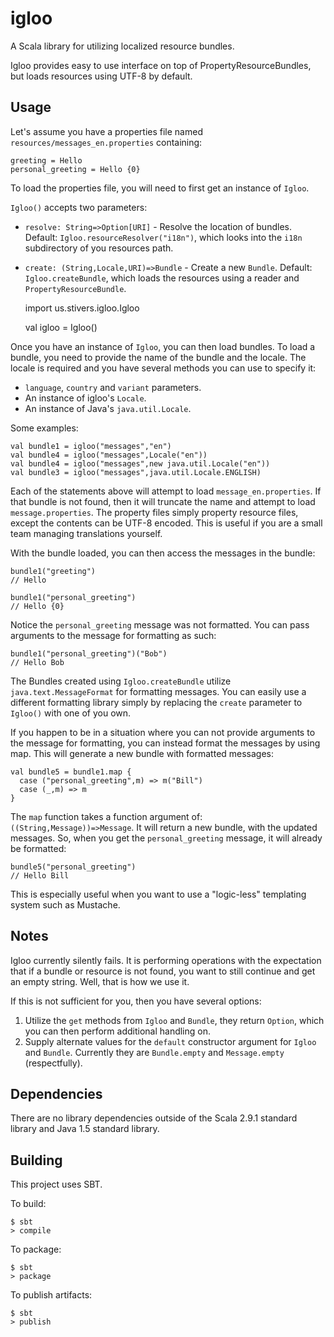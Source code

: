 # igloo

A Scala library for utilizing localized resource bundles.

Igloo provides easy to use interface on top of PropertyResourceBundles, but loads resources using UTF-8 by default.

## Usage

Let's assume you have a properties file named `resources/messages_en.properties` containing:

    greeting = Hello
    personal_greeting = Hello {0}

To load the properties file, you will need to first get an instance of `Igloo`. 

`Igloo()` accepts two parameters:
- `resolve: String=>Option[URI]` - Resolve the location of bundles. Default: `Igloo.resourceResolver("i18n")`, which looks into the `i18n` subdirectory of you resources path.
- `create: (String,Locale,URI)=>Bundle` - Create a new `Bundle`. Default: `Igloo.createBundle`, which loads the resources using a reader and `PropertyResourceBundle`.

    import us.stivers.igloo.Igloo

    val igloo = Igloo()

Once you have an instance of `Igloo`, you can then load bundles. To load a bundle, you need to provide the name of the bundle and the locale. The locale is required and you have several methods you can use to specify it:
- `language`, `country` and `variant` parameters. 
- An instance of igloo's `Locale`.
- An instance of Java's `java.util.Locale`.

Some examples:

    val bundle1 = igloo("messages","en")
    val bundle4 = igloo("messages",Locale("en"))
    val bundle4 = igloo("messages",new java.util.Locale("en"))
    val bundle3 = igloo("messages",java.util.Locale.ENGLISH)

Each of the statements above will attempt to load `message_en.properties`. If that bundle is not found, then it will truncate the name and attempt to load `message.properties`. The property files simply property resource files, except the contents can be UTF-8 encoded. This is useful if you are a small team managing translations yourself.


With the bundle loaded, you can then access the messages in the bundle:

    bundle1("greeting")
    // Hello

    bundle1("personal_greeting")
    // Hello {0}

Notice the `personal_greeting` message was not formatted. You can pass arguments to the message for formatting as such:

    bundle1("personal_greeting")("Bob")
    // Hello Bob

The Bundles created using `Igloo.createBundle` utilize `java.text.MessageFormat` for formatting messages. You can easily use a different formatting library simply by replacing the `create` parameter to `Igloo()` with one of you own. 

If you happen to be in a situation where you can not provide arguments to the message for formatting, you can instead format the messages by using map. This will generate a new bundle with formatted messages:

    val bundle5 = bundle1.map {
      case ("personal_greeting",m) => m("Bill")
      case (_,m) => m
    }

The `map` function takes a function argument of: `((String,Message))=>Message`. It will return a new bundle, with the updated messages. So, when you get the `personal_greeting` message, it will already be formatted:

    bundle5("personal_greeting")
    // Hello Bill

This is especially useful when you want to use a "logic-less" templating system such as Mustache. 



## Notes

Igloo currently silently fails. It is performing operations with the expectation that if a bundle or resource is not found, you want to still continue and get an empty string. Well, that is how we use it. 

If this is not sufficient for you, then you have several options:
1. Utilize the `get` methods from `Igloo` and `Bundle`, they return `Option`, which you can then perform additional handling on.
2. Supply alternate values for the `default` constructor argument for `Igloo` and `Bundle`. Currently they are `Bundle.empty` and `Message.empty` (respectfully).

## Dependencies

There are no library dependencies outside of the Scala 2.9.1 standard library and Java 1.5 standard library.

## Building

This project uses SBT. 

To build:

    $ sbt
    > compile

To package:

    $ sbt
    > package

To publish artifacts:

    $ sbt
    > publish
